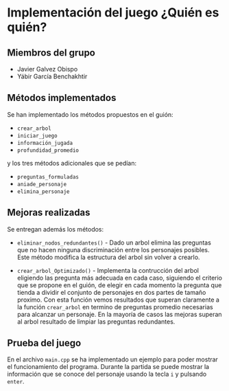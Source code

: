 # Implementación del juego ¿Quién es quién?

## Miembros del grupo

* Javier Galvez Obispo
* Yábir García Benchakhtir

## Métodos implementados

Se han implementado los métodos propuestos en el guión:

* `crear_arbol`
* `iniciar_juego`
* `información_jugada`
* `profundidad_promedio`


y los tres métodos adicionales que se pedían:

* `preguntas_formuladas`
* `aniade_personaje`
* `elimina_personaje`

## Mejoras realizadas

Se entregan además los métodos:

* `eliminar_nodos_redundantes()` - Dado un arbol elimina las preguntas
  que no hacen ninguna discriminación entre los personajes
  posibles. Este método modifica la estructura del arbol sin volver a
  crearlo.

* `crear_arbol_Optimizado()` - Implementa la contrucción del arbol
eligiendo las pregunta más adecuada en cada caso, siguiendo el
criterio que se propone en el guión, de elegir en cada momento la
pregunta que tienda a dividir el conjunto de personajes en dos partes
de tamaño proximo.  Con esta función vemos resultados que superan
claramente a la función `crear_arbol` en termino de preguntas promedio
necesarias para alcanzar un personaje. En la mayoría de casos las
mejoras superan al arbol resultado de limpiar las preguntas
redundantes.

## Prueba del juego

En el archivo `main.cpp` se ha implementado un ejemplo para poder
mostrar el funcionamiento del programa. Durante la partida se puede
mostrar la información que se conoce del personaje usando la tecla `i`
y pulsando `enter`.





